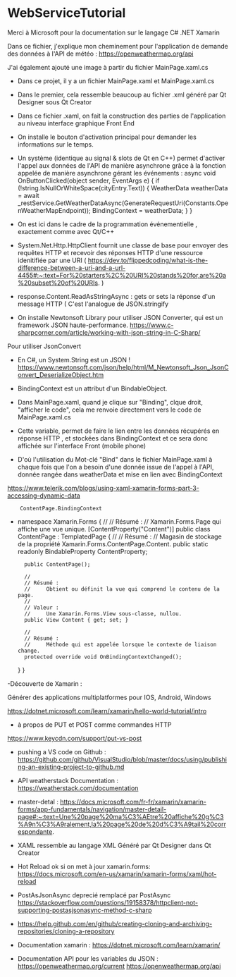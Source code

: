# WebServiceTutorial
Merci à Microsoft pour la documentation sur le langage C# .NET Xamarin

Dans ce fichier, j'explique mon cheminement pour l'application de demande des données à l'API de météo :
https://openweathermap.org/api

J'ai également ajouté une image à partir du fichier MainPage.xaml.cs

- Dans ce projet, il y a un fichier MainPage.xaml et MainPage.xaml.cs

- Dans le premier, cela ressemble beaucoup au fichier .xml généré par Qt Designer sous Qt Creator

- Dans ce fichier .xaml, on fait la construction des parties de l'application au niveau interface graphique Front End

- On installe le bouton d'activation principal pour demander les informations sur le temps.

- Un système (identique au signal & slots de Qt en C++) permet d'activer l'appel aux données de l'API de manière asynchrone grâce 
à la fonction appelée de manière asynchrone gérant les événements :
async void OnButtonClicked(object sender, EventArgs e)
        {
            if (!string.IsNullOrWhiteSpace(cityEntry.Text))
            {
                WeatherData weatherData = await _restService.GetWeatherDataAsync(GenerateRequestUri(Constants.OpenWeatherMapEndpoint));
                BindingContext = weatherData;
            }
        }
       

- On est ici dans le cadre de la programmation événementielle , exactement comme avec Qt/C++
 
- System.Net.Http.HttpClient fournit une classe de base pour envoyer des requêtes HTTP et recevoir des réponses HTTP d'une ressource idenitifiée par une URI (  https://dev.to/flippedcoding/what-is-the-difference-between-a-uri-and-a-url-4455#:~:text=For%20starters%2C%20URI%20stands%20for,are%20a%20subset%20of%20URIs. )
 
- response.Content.ReadAsStringAsync  : gets or sets la réponse d'un message HTTP ( C'est l'analogue de JSON.stringify

- On installe Newtonsoft Library pour utiliser JSON Converter, qui est un framework JSON haute-performance.
https://www.c-sharpcorner.com/article/working-with-json-string-in-C-Sharp/

Pour utiliser JsonConvert

- En C#, un System.String est un JSON !
https://www.newtonsoft.com/json/help/html/M_Newtonsoft_Json_JsonConvert_DeserializeObject.htm

- BindingContext est un attribut d'un BindableObject.

- Dans MainPage.xaml, quand je clique sur "Binding", clque droit, "afficher le code", cela me renvoie directement vers
le code de MainPage.xaml.cs

- Cette variable, permet de faire le lien entre les données récupérés en réponse HTTP , et stockées dans BindingContext et ce sera donc affichée sur l'interface Front (mobile phone)

- D'où l'utilisation du Mot-clé "Bind" dans le fichier MainPage.xaml à chaque fois que l'on a besoin d'une donnée issue de l'appel à l'API, donnée rangée dans weatherData et mise en lien avec BindingContext

https://www.telerik.com/blogs/using-xaml-xamarin-forms-part-3-accessing-dynamic-data

        ContentPage.BindingContext

- namespace Xamarin.Forms
{
    //
    // Résumé :
    //     Xamarin.Forms.Page qui affiche une vue unique.
    [ContentProperty("Content")]
    public class ContentPage : TemplatedPage
    {
        //
        // Résumé :
        //     Magasin de stockage de la propriété Xamarin.Forms.ContentPage.Content.
        public static readonly BindableProperty ContentProperty;

        public ContentPage();

        //
        // Résumé :
        //     Obtient ou définit la vue qui comprend le contenu de la page.
        //
        // Valeur :
        //     Une Xamarin.Forms.View sous-classe, nullou.
        public View Content { get; set; }

        //
        // Résumé :
        //     Méthode qui est appelée lorsque le contexte de liaison change.
        protected override void OnBindingContextChanged();
    }
}





-Découverte de Xamarin :

Générer des applications multiplatformes pour IOS, Android, Windows

https://dotnet.microsoft.com/learn/xamarin/hello-world-tutorial/intro




- à propos de PUT et POST comme commandes HTTP

https://www.keycdn.com/support/put-vs-post


- pushing a VS code on Github :
https://github.com/github/VisualStudio/blob/master/docs/using/publishing-an-existing-project-to-github.md


- API weatherstack Documentation :
https://weatherstack.com/documentation


- master-detal :
https://docs.microsoft.com/fr-fr/xamarin/xamarin-forms/app-fundamentals/navigation/master-detail-page#:~:text=Une%20page%20ma%C3%AEtre%20affiche%20g%C3%A9n%C3%A9ralement,la%20page%20de%20d%C3%A9tail%20correspondante.


- XAML ressemble au langage XML Généré par Qt Designer dans Qt Creator


- Hot Reload ok si on met à jour xamarin.forms:
https://docs.microsoft.com/en-us/xamarin/xamarin-forms/xaml/hot-reload




- PostAsJsonAsync deprecié remplacé par PostAsync
https://stackoverflow.com/questions/19158378/httpclient-not-supporting-postasjsonasync-method-c-sharp


- https://help.github.com/en/github/creating-cloning-and-archiving-repositories/cloning-a-repository


- Documentation xamarin :
https://dotnet.microsoft.com/learn/xamarin/


- Documentation API pour les variables du JSON :
https://openweathermap.org/current
https://openweathermap.org/api



